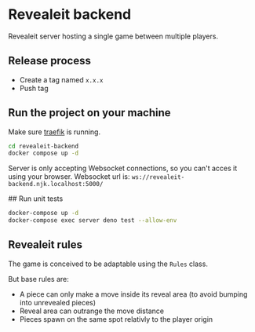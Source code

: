 # Revealeit backend
Revealeit server hosting a single game between multiple players.

## Release process
- Create a tag named `x.x.x`
- Push tag

## Run the project on your machine
Make sure [traefik](https://github.com/ninjinskii/traefik) is running.

```bash
cd revealeit-backend
docker compose up -d
```

Server is only accepting Websocket connections, so you can't acces it using your browser.
Websocket url is: `ws://revealeit-backend.njk.localhost:5000/`

## Run unit tests
```bash
docker-compose up -d
docker-compose exec server deno test --allow-env
```

## Revealeit rules
The game is conceived to be adaptable using the `Rules` class.

But base rules are: 
- A piece can only make a move inside its reveal area (to avoid bumping into unrevealed pieces)
- Reveal area can outrange the move distance
- Pieces spawn on the same spot relativly to the player origin
